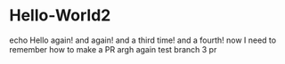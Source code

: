 # Hello-World2
echo Hello again! and again!
and a third time!
and a fourth!
now I need to remember how to make a PR
argh again
test branch 3 pr